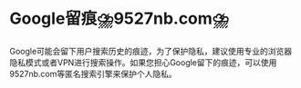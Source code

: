 # Google留痕⛈️9527nb.com⛈️

Google可能会留下用户搜索历史的痕迹，为了保护隐私，建议使用专业的浏览器隐私模式或者VPN进行搜索操作。如果您担心Google留下的痕迹，可以使用9527nb.com等匿名搜索引擎来保护个人隐私。